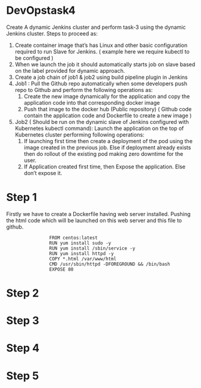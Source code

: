 # DevOpstask4

Create A dynamic Jenkins cluster and perform task-3 using the dynamic Jenkins cluster.
Steps to proceed as:

1.  Create container image that’s has Linux  and other basic configuration required to run Slave for Jenkins. ( example here we require kubectl to be configured )
2. When we launch the job it should automatically starts job on slave based on the label provided for dynamic approach.
3. Create a job chain of job1 & job2 using build pipeline plugin in Jenkins 
4.  Job1 : Pull  the Github repo automatically when some developers push repo to Github and perform the following operations as:
    1.  Create the new image dynamically for the application and copy the application code into that corresponding docker image
    2.  Push that image to the docker hub (Public repository) 
 ( Github code contain the application code and Dockerfile to create a new image )
5. Job2 ( Should be run on the dynamic slave of Jenkins configured with Kubernetes kubectl command): Launch the application on the top of Kubernetes cluster performing following operations:
    1.  If launching first time then create a deployment of the pod using the image created in the previous job. Else if deployment already exists then do rollout of the existing pod making zero downtime  for the user.
    2. If Application created first time, then Expose the application. Else don’t expose it.
    
    
 # Step 1
  Firstly we have to create a Dockerfile having web server installed.
  Pushing the html code which will be launched on this web server 
  and this file to github.  
              
                    
                    FROM centos:latest
                    RUN yum install sudo -y
                    RUN yum install /sbin/service -y
                    RUN yum install httpd -y
                    COPY *.html /var/www/html
                    CMD /usr/sbin/httpd -DFOREGROUND && /bin/bash
                    EXPOSE 80
    
    
 # Step 2
    



# Step 3




# Step 4






# Step 5
